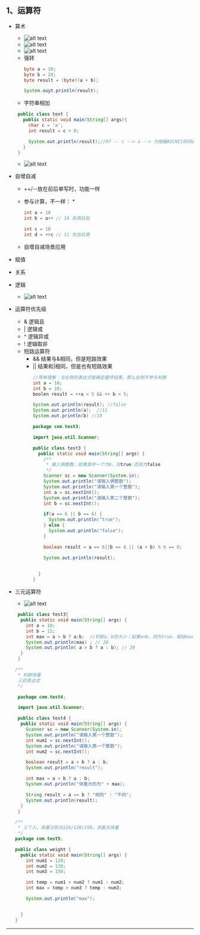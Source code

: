 ## 1、运算符
* 算术
  * ![alt text](../img/5df780f2c3c9ae71f748e654a7aa91d.png)
  * ![alt text](../img/a9d795880202eef20905f470a5db771.png)
  * ![alt text](../img/531403fc13aeae3a22d0949c27af60a.png)
  * 强转
    ```java
    byte a = 10;
    byte b = 20;
    byte result = (byte)(a + b);

    System.ouyt.println(result);
    ```
  * 字符串相加
   ```java
    public class text {
      public static void main(String[] args){
        char c = 'a';
        int result = c + 0;

        System.out.println(result);//97 -- c --> a --> 为根据ASCNII码将a转为int类型
      }
    }
   ```
   * ![alt text](04a2b6edbc71480b016ec5aaadeec89.png)
* 自增自减
  * ++/--放在前后单写时，功能一样
  * 参与计算，不一样：
    * 
    ```java
    int a = 10
    int b = a++ // 10 先用后加

    int c = 10
    int d = ++c // 11 先加后用
    ```

  * 自增自减场景应用

* 赋值
* 关系
* 逻辑
  * ![alt text](../img/77e2aa93103a7ac95152505837e58f8.png)
* 运算符优先级
  * & 逻辑且
  * | 逻辑或
  * ^ 逻辑异或
  * ! 逻辑取非
  * 短路运算符
    * && 结果与&相同，但是短路效果
    * ||  结果和|相同，但是也有短路效果
      ```java
      //简单理解：当左侧的表达式能确定最终结果，那么右侧不参与判断
      int a = 10;
      int b = 10;
      boolen result = ++a < 5 && ++ b < 5;

      System.out.println(result); //false
      System.out.println(a);  //11
      System.out.println(b) //10


      ```
      ```java
      package com.test3;

      import java.util.Scanner;

      public class test3 {
        public static void main(String[] args) {
          /**
           * 输入俩整数，如果其中一个为6，则true;否则为false
           */
          Scanner sc = new Scanner(System.in);
          System.out.println("请输入俩整数");
          System.out.println("请输入第一个整数");
          int a = sc.nextInt();
          System.out.println("请输入第二个整数");
          int b = sc.nextInt();

          if(a == 6 || b == 6) {
            System.out.println("true");
          } else {
            System.out.println("false");
          }

          boolean result = a == 6||b == 6 || (a + b) % 6 == 0;

          System.out.println(result);

          
        }
      }
      ```

* 三元运算符
  * ![alt text](../img/1e8b7d20d6c7afc54f2e6162285228d.png)
  ```java
   public class test3{
    public static void main(String[] args) {
      int a = 10;
      int b = 12;
      int max = a > b ? a:b;  //判断a、b的大小；如果a>b，则为true，赋给max=a；否则为false，赋给max = b；
      System.out.println(max) ; // 20
      System.out.println( a > b ? a : b); // 20
    }
   }
  ```

  ```java
  /**
   * 判断体重
   三目表达式
   */

   package com.test4;

   import java.util.Scanner;

   public class test4 {
    public static void main(String[] args) {
      Scanner sc = new Scanner(System.in);
      System.out.println("请输入第一个整数");
      int num1 = sc.nextInt();
      System.out.println("请输入第一个整数");
      int num2 = sc.nextInt();

      boolean result = a > b ? a : b;
      System.out.println("result");

      int max = a > b ? a : b;
      System.out.println("体重大的为" + max);

      String result = a == b ? "相同" : "不同";
      System.out.println(result);
    }
   }
  ```
  ```java
  /**
   * 三个人，体重分别为120/130/150，求最大体重
   */
  package com.test5;

  public class weight {
    public static void main(String[] args) {
      int num1 = 120;
      int num2 = 130;
      int num3 = 150;

      int temp = num1 > num2 ? num1 : num2;
      int max = temp > num3 ? temp : num3;

      System.out.println("max");


    }
  }
  ```

---

